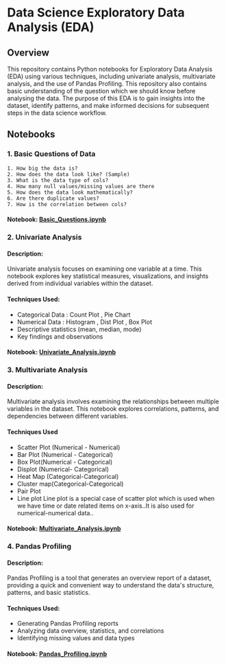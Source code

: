 # Data Science Exploratory Data Analysis (EDA) 

## Overview

This repository contains Python notebooks for Exploratory Data Analysis (EDA) using various techniques, including univariate analysis, multivariate analysis, and the use of Pandas Profiling. 
This repository also contains basic understanding of the question which we should know before analysing the data. The purpose of this EDA is to gain insights into the dataset, identify patterns, and make informed decisions for subsequent steps in the data science workflow.

## Notebooks


### 1. Basic Questions of Data
    1. How big the data is?
    2. How does the data look like? (Sample)
    3. What is the data type of cols?
    4. How many null values/missing values are there
    5. How does the data look mathematically?
    6. Are there duplicate values?
    7. How is the correlation between cols?
 #### Notebook: [Basic_Questions.ipynb](https://github.com/gtanish2003/Data-Science/blob/master/Data%20Understamding/BasicQuestions.ipynb)

### 2. Univariate Analysis

#### Description:

Univariate analysis focuses on examining one variable at a time. This notebook explores key statistical measures, visualizations, and insights derived from individual variables within the dataset.

#### Techniques Used:
- Categorical Data : Count Plot , Pie Chart
- Numerical Data   : Histogram , Dist Plot , Box Plot
- Descriptive statistics (mean, median, mode)
- Key findings and observations

#### Notebook: [Univariate_Analysis.ipynb](https://github.com/gtanish2003/Data-Science/blob/master/Data%20Understamding/UnivariateAnalysis.ipynb)

### 3. Multivariate Analysis

#### Description:

Multivariate analysis involves examining the relationships between multiple variables in the dataset. This notebook explores correlations, patterns, and dependencies between different variables.

#### Techniques Used

- Scatter Plot (Numerical - Numerical)
- Bar Plot (Numerical - Categorical)
- Box Plot(Numerical - Categorical)
- Displot (Numerical- Categorical)
- Heat Map (Categorical-Categorical)
- Cluster map(Categorical-Categorical)
- Pair Plot
-  Line plot
Line plot is a special case of scatter plot which is used when we have time or date related items on x-axis..It is also used for numerical-numerical data..


#### Notebook: [Multivariate_Analysis.ipynb](https://github.com/gtanish2003/Data-Science/blob/master/Data%20Understamding/MultivariateAnalysis.ipynb)

### 4. Pandas Profiling

#### Description:

Pandas Profiling is a tool that generates an overview report of a dataset, providing a quick and convenient way to understand the data's structure, patterns, and basic statistics.

#### Techniques Used:

- Generating Pandas Profiling reports
- Analyzing data overview, statistics, and correlations
- Identifying missing values and data types

#### Notebook: [Pandas_Profiling.ipynb](https://github.com/gtanish2003/Data-Science/blob/master/Data%20Understamding/Pandas_Profiling.ipynb)

